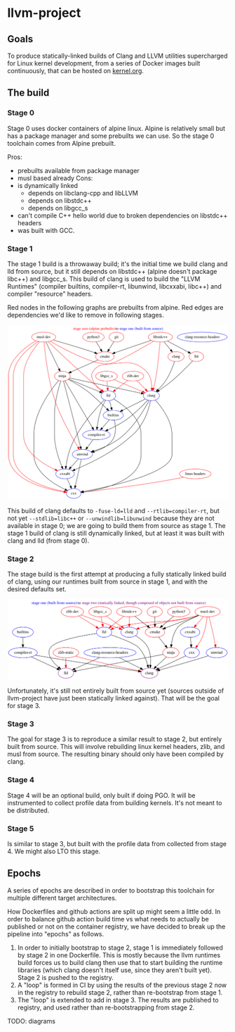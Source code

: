 # llvm-project

## Goals
To produce statically-linked builds of Clang and LLVM utilities supercharged
for Linux kernel development, from a series of Docker images built
continuously, that can be hosted on
[kernel.org](https://mirrors.edge.kernel.org/pub/tools/crosstool/).

## The build

### Stage 0

Stage 0 uses docker containers of alpine linux. Alpine is relatively small
but has a package manager and some prebuilts we can use. So the stage 0
toolchain comes from Alpine prebuilt.

Pros:
- prebuilts available from package manager
- musl based already
Cons:
- is dynamically linked
  - depends on libclang-cpp and libLLVM
  - depends on libstdc++
  - depends on libgcc_s
- can't compile C++ hello world due to broken dependencies on libstdc++ headers
- was built with GCC.

### Stage 1

The stage 1 build is a throwaway build; it's the initial time we build clang
and lld from source, but it still depends on libstdc++ (alpine doesn't package
libc++) and libgcc_s. This build of clang is used to build the "LLVM Runtimes"
(compiler builtins, compiler-rt, libunwind, libcxxabi, libc++) and compiler
"resource" headers.

Red nodes in the following graphs are prebuilts from alpine. Red edges are
dependencies we'd like to remove in following stages.

![stage 1 dependencies](https://github.com/ClangBuiltLinux/containers/blob/main/llvm-project/stage1.svg?raw=true)

This build of clang defaults to `-fuse-ld=lld` and `--rtlib=compiler-rt`, but
not yet `--stdlib=libc++` or `--unwindlib=libunwind` because they are not
available in stage 0; we are going to build them from source as stage 1.
The stage 1 build of clang is still dynamically linked, but at least it was
built with clang and lld (from stage 0).

### Stage 2

The stage build is the first attempt at producing a fully statically linked
build of clang, using our runtimes built from source in stage 1, and with
the desired defaults set.

![stage 2 dependencies](https://github.com/ClangBuiltLinux/containers/blob/main/llvm-project/stage2.svg?raw=true)

Unfortunately, it's still not entirely built from source yet (sources outside
of llvm-project have just been statically linked against). That will be the
goal for stage 3.

### Stage 3

The goal for stage 3 is to reproduce a similar result to stage 2, but
entirely built from source. This will involve rebuilding linux kernel headers,
zlib, and musl from source. The resulting binary should only have been compiled
by clang.

### Stage 4

Stage 4 will be an optional build, only built if doing PGO. It will be
instrumented to collect profile data from building kernels. It's not meant to
be distributed.

### Stage 5

Is similar to stage 3, but built with the profile data from collected from
stage 4. We might also LTO this stage.

## Epochs

A series of epochs are described in order to bootstrap this toolchain for
multiple different target architectures.

How Dockerfiles and github actions are split up might seem a little odd. In
order to balance github action build time vs what needs to actually be
published or not on the container registry, we have decided to break up the
pipeline into "epochs" as follows.

1. In order to initially bootstrap to stage 2, stage 1 is immediately
   followed by stage 2 in one Dockerfile. This is mostly because the llvm
   runtimes build forces us to build clang then use that to start building the
   runtime libraries (which clang doesn't itself use, since they aren't built
   yet).  Stage 2 is pushed to the registry.
2. A "loop" is formed in CI by using the results of the previous stage 2 now in
   the registry to rebuild stage 2, rather than re-bootstrap from stage 1.
3. The "loop" is extended to add in stage 3. The results are published to
   registry, and used rather than re-bootstrapping from stage 2.

TODO: diagrams
